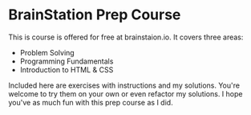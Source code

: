 # BrainStation Prep Course

This is course is offered for free at brainstaion.io. It covers three areas:
* Problem Solving
* Programming Fundamentals
* Introduction to HTML & CSS

Included here are exercises with instructions and my solutions. You're welcome to try them on your own or even refactor my solutions.
I hope you've as much fun with this prep course as I did. 
